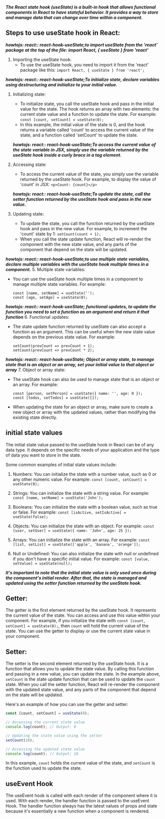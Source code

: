 <!-- src: Sider AI prompt: "explain react state hook in depth", "what are values to pass to the initial state of react state hook?" and react dev: https://react.dev/reference/react/useState 

DM: looks good! Good you did lots of howtos and practiced using AI in your learning process. 

-->

***The React state hook (useState) is a built-in hook that allows functional components in React to have stateful behavior. It provides a way to store and manage data that can change over time within a component.***

## Steps to use useState hook in React:

***howtojs: react:: react-hook-useState;to import useState from the 'react' package at the top of the file: import React, { useState } from 'react'***
1. Importing the useState hook:
   - To use the useState hook, you need to import it from the 'react' package like this: `import React, { useState } from 'react';`

***howtojs: react:: react-hook-useState;To initialize state, declare variables using destructuring and initialize to your initial value.***
1. Initializing state:
   
   - To initialize state, you call the useState hook and pass in the initial value for the state. The hook returns an array with two elements: the current state value and a function to update the state. For example: `const [count, setCount] = useState(0);`
   - In this example, the initial value of the state is 0, and the hook returns a variable called 'count' to access the current value of the state, and a function called 'setCount' to update the state.

   ***howtojs: react:: react-hook-useState;To access the current value of the state variable in JSX, simply use the variable returned by the useState hook inside a curly brace in a tag element.***
2. Accessing state:
   - To access the current value of the state, you simply use the variable returned by the useState hook. For example, to display the value of 'count' in JSX: `<p>Count: {count}</p>`

   ***howtojs: react:: react-hook-useState;To update the state, call the setter function returned by the useState hook and pass in the new value.***
3. Updating state:
   - To update the state, you call the function returned by the useState hook and pass in the new value. For example, to increment the 'count' state by 1: `setCount(count + 1);`
   - When you call the state update function, React will re-render the component with the new state value, and any parts of the component that depend on the state will be updated.

 ***howtojs: react:: react-hook-useState;to use multiple state variables, declare multiple variables with the useState hook multiple times in a component.***
5. Multiple state variables:
   - You can use the useState hook multiple times in a component to manage multiple state variables. For example: 
     ```
     const [name, setName] = useState('');
     const [age, setAge] = useState(0);
     ```
***howtojs: react:: react-hook-useState; functional updates, to update the function you need to set a function as an argument and return it that function***
6. Functional updates:
   - The state update function returned by useState can also accept a function as an argument. This can be useful when the new state value depends on the previous state value. For example:
     ```
     setCount(prevCount => prevCount + 1);
     setCount(prevCount => prevCount * 2);
     ```
***howtojs: react:: react-hook-useState; Object or array state, to manage state that is an object or an array, set your initial value to that object or array***
7. Object or array state:
   - The useState hook can also be used to manage state that is an object or an array. For example:
     ```
     const [person, setPerson] = useState({ name: '', age: 0 });
     const [todos, setTodos] = useState([]);
     ```
   - When updating the state for an object or array, make sure to create a new object or array with the updated values, rather than modifying the existing state directly.

## initial state values
The initial state value passed to the useState hook in React can be of any data type. It depends on the specific needs of your application and the type of data you want to store in the state. 

Some common examples of initial state values include:

1. Numbers: You can initialize the state with a number value, such as 0 or any other numeric value. For example: `const [count, setCount] = useState(0);`

2. Strings: You can initialize the state with a string value. For example: `const [name, setName] = useState('John');`

3. Booleans: You can initialize the state with a boolean value, such as true or false. For example: `const [isActive, setIsActive] = useState(false);`

4. Objects: You can initialize the state with an object. For example: `const [user, setUser] = useState({ name: 'John', age: 25 });`

5. Arrays: You can initialize the state with an array. For example: `const [list, setList] = useState(['apple', 'banana', 'orange']);`

6. Null or Undefined: You can also initialize the state with null or undefined if you don't have a specific initial value. For example: `const [value, setValue] = useState(null);`

***It's important to note that the initial state value is only used once during the component's initial render. After that, the state is managed and updated using the setter function returned by the useState hook.***

## Getter: 
The getter is the first element returned by the useState hook. It represents the current value of the state. You can access and use this value within your component. For example, if you initialize the state with `const [count, setCount] = useState(0);`, then `count` will hold the current value of the state. You can use the getter to display or use the current state value in your component.

## Setter: 
The setter is the second element returned by the useState hook. It is a function that allows you to update the state value. By calling this function and passing in a new value, you can update the state. In the example above, `setCount` is the state update function that can be used to update the `count` state. When you call the setter function, React will re-render the component with the updated state value, and any parts of the component that depend on the state will be updated.

Here's an example of how you can use the getter and setter:

```js
const [count, setCount] = useState(0);

// Accessing the current state value
console.log(count); // Output: 0

// Updating the state value using the setter
setCount(10);

// Accessing the updated state value
console.log(count); // Output: 10
```

In this example, `count` holds the current value of the state, and `setCount` is the function used to update the state.

## useEvent Hook
The useEvent hook is called with each render of the component where it is used. With each render, the handler function is passed to the useEvent Hook. The handler function always has the latest values of props and state because it's essentially a new function when a component is rendered.

